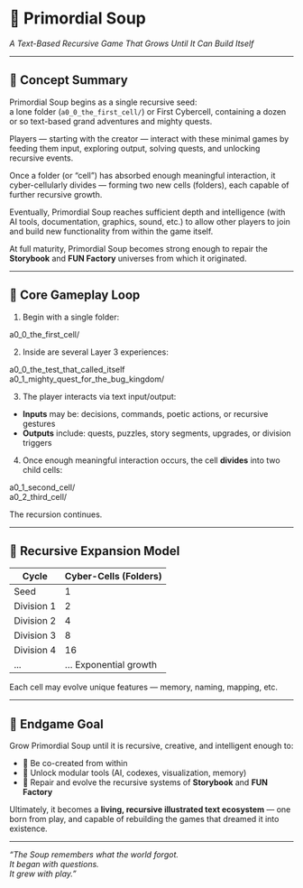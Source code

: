 <!-- Save to: storybook_primordial_soup/project_manifest.md -->

# 🌊 Primordial Soup  
*A Text-Based Recursive Game That Grows Until It Can Build Itself*

---

## 📖 Concept Summary

Primordial Soup begins as a single recursive seed:  
a lone folder (`a0_0_the_first_cell/`) or First Cybercell, containing a dozen or so text-based grand adventures and mighty quests.

Players — starting with the creator — interact with these minimal games by feeding them input, exploring output, solving quests, and unlocking recursive events.

Once a folder (or “cell”) has absorbed enough meaningful interaction, it cyber-cellularly divides — forming two new cells (folders), each capable of further recursive growth.

Eventually, Primordial Soup reaches sufficient depth and intelligence (with AI tools, documentation, graphics, sound, etc.) to allow other players to join and build new functionality from within the game itself.

At full maturity, Primordial Soup becomes strong enough to repair the **Storybook** and **FUN Factory** universes from which it originated.

---

## 🧪 Core Gameplay Loop

1. Begin with a single folder:

a0_0_the_first_cell/

2. Inside are several Layer 3 experiences:

a0_0_the_test_that_called_itself  
a0_1_mighty_quest_for_the_bug_kingdom/

3. The player interacts via text input/output:

- **Inputs** may be: decisions, commands, poetic actions, or recursive gestures  
- **Outputs** include: quests, puzzles, story segments, upgrades, or division triggers

4. Once enough meaningful interaction occurs, the cell **divides** into two child cells:

a0_1_second_cell/  
a0_2_third_cell/

The recursion continues.

---

## 🔁 Recursive Expansion Model

| Cycle        | Cyber-Cells (Folders) |
|--------------|------------------------|
| Seed         | 1                      |
| Division 1   | 2                      |
| Division 2   | 4                      |
| Division 3   | 8                      |
| Division 4   | 16                     |
| ...          | … Exponential growth   |

Each cell may evolve unique features — memory, naming, mapping, etc.

---

## 🧠 Endgame Goal

Grow Primordial Soup until it is recursive, creative, and intelligent enough to:

- 🌱 Be co-created from within  
- 🧠 Unlock modular tools (AI, codexes, visualization, memory)  
- 🔁 Repair and evolve the recursive systems of **Storybook** and **FUN Factory**

Ultimately, it becomes a **living, recursive illustrated text ecosystem** — one born from play, and capable of rebuilding the games that dreamed it into existence.

---

*“The Soup remembers what the world forgot.  
It began with questions.  
It grew with play.”*
